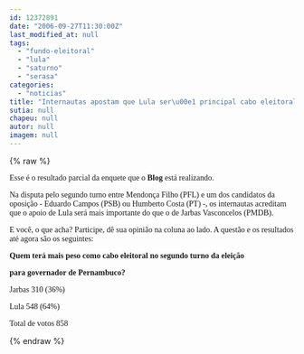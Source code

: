 ```yaml
---
id: 12372891
date: "2006-09-27T11:30:00Z"
last_modified_at: null
tags:
  - "fundo-eleitoral"
  - "lula"
  - "saturno"
  - "serasa"
categories:
  - "noticias"
title: "Internautas apostam que Lula ser\u00e1 principal cabo eleitoral no 2\u00ba turno"
sutia: null
chapeu: null
autor: null
imagem: null
---
```

{% raw %}
<p><P><FONT face=Verdana>Esse é o resultado parcial da enquete que o <STRONG>Blog</STRONG> está realizando. </FONT></P></p>
<p><P><FONT face=Verdana>Na disputa pelo segundo turno entre Mendonça Filho (PFL) e um dos candidatos da oposição - Eduardo Campos (PSB) ou Humberto Costa (PT) -, os internautas acreditam que o apoio de Lula será mais importante do que o de Jarbas Vasconcelos (PMDB).</FONT></P></p>
<p><P><FONT face=Verdana>E você, o que acha? Participe, dê sua opinião na coluna ao lado. A questão e os resultados até agora são os seguintes:</FONT></P></p>
<p><P><FONT face=Verdana><STRONG>Quem terá mais peso como cabo eleitoral no segundo turno da eleição</p>
<p> para governador de Pernambuco?</STRONG></FONT></P></p>
<p><P><FONT face=Verdana>Jarbas 310 (36%)</FONT></P></p>
<p><P><FONT face=Verdana>Lula 548 (64%)</FONT></P></p>
<p><P><FONT face=Verdana>Total de votos 858</FONT></P> </p>
{% endraw %}